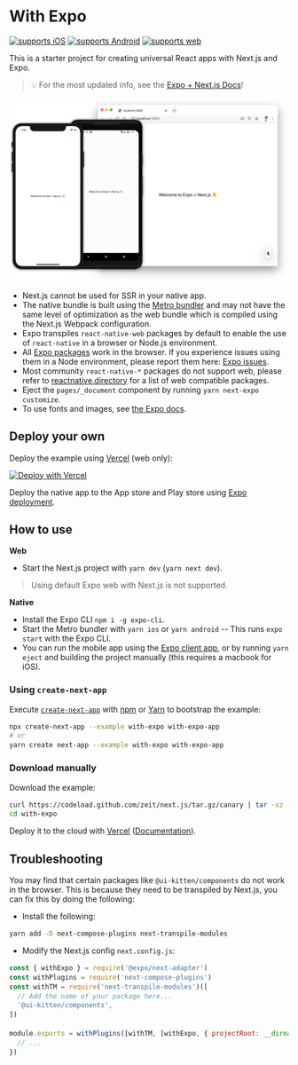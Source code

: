 # With Expo

[![supports iOS](https://img.shields.io/badge/iOS-4630EB.svg?style=flat-square&logo=APPLE&labelColor=999999&logoColor=fff)](https://itunes.apple.com/app/apple-store/id982107779)
[![supports Android](https://img.shields.io/badge/Android-4630EB.svg?style=flat-square&logo=ANDROID&labelColor=A4C639&logoColor=fff)](https://play.google.com/store/apps/details?id=host.exp.exponent&referrer=www)
[![supports web](https://img.shields.io/badge/web-4630EB.svg?style=flat-square&logo=GOOGLE-CHROME&labelColor=4285F4&logoColor=fff)](https://docs.expo.io/workflow/web/)

This is a starter project for creating universal React apps with Next.js and Expo.

> 💡 For the most updated info, see the [Expo + Next.js Docs](https://docs.expo.io/guides/using-nextjs/)!

![iOS, Android, and web running with Expo and Next.js](./public/demo.png)

- Next.js cannot be used for SSR in your native app.
- The native bundle is built using the [Metro bundler](https://facebook.github.io/metro/) and may not have the same level of optimization as the web bundle which is compiled using the Next.js Webpack configuration.
- Expo transpiles `react-native-web` packages by default to enable the use of `react-native` in a browser or Node.js environment.
- All [Expo packages](https://docs.expo.io/versions/latest/) work in the browser. If you experience issues using them in a Node environment, please report them here: [Expo issues](https://github.com/expo/expo/issues).
- Most community `react-native-*` packages do not support web, please refer to [reactnative.directory](https://reactnative.directory/?web=true) for a list of web compatible packages.
- Eject the `pages/_document` component by running `yarn next-expo customize`.
- To use fonts and images, see [the Expo docs](https://docs.expo.io/guides/using-nextjs/#image-support).

## Deploy your own

Deploy the example using [Vercel](https://vercel.com) (web only):

[![Deploy with Vercel](https://vercel.com/button)](https://vercel.com/import/project?template=https://github.com/zeit/next.js/tree/canary/examples/with-expo)

Deploy the native app to the App store and Play store using [Expo deployment](https://docs.expo.io/distribution/app-stores/).

## How to use

**Web**

- Start the Next.js project with `yarn dev` (`yarn next dev`).

> Using default Expo web with Next.js is not supported. 

**Native**

- Install the Expo CLI `npm i -g expo-cli`.
- Start the Metro bundler with `yarn ios` or `yarn android` -- This runs `expo start` with the Expo CLI. 
- You can run the mobile app using the [Expo client app](https://expo.io/tools), or by running `yarn eject` and building the project manually (this requires a macbook for iOS).

### Using `create-next-app`

Execute [`create-next-app`](https://github.com/zeit/next.js/tree/canary/packages/create-next-app) with [npm](https://docs.npmjs.com/cli/init) or [Yarn](https://yarnpkg.com/lang/en/docs/cli/create/) to bootstrap the example:

```bash
npx create-next-app --example with-expo with-expo-app
# or
yarn create next-app --example with-expo with-expo-app
```

### Download manually

Download the example:

```bash
curl https://codeload.github.com/zeit/next.js/tar.gz/canary | tar -xz --strip=2 next.js-canary/examples/with-expo
cd with-expo
```

Deploy it to the cloud with [Vercel](https://vercel.com/import?filter=next.js&utm_source=github&utm_medium=readme&utm_campaign=next-example) ([Documentation](https://nextjs.org/docs/deployment)).

## Troubleshooting

You may find that certain packages like `@ui-kitten/components` do not work in the browser. This is because they need to be transpiled by Next.js, you can fix this by doing the following:

- Install the following:

```sh
yarn add -D next-compose-plugins next-transpile-modules
```

- Modify the Next.js config `next.config.js`:

```js
const { withExpo } = require('@expo/next-adapter')
const withPlugins = require('next-compose-plugins')
const withTM = require('next-transpile-modules')([
  // Add the name of your package here...
  '@ui-kitten/components',
])

module.exports = withPlugins([withTM, [withExpo, { projectRoot: __dirname }]], {
  // ...
})
```
